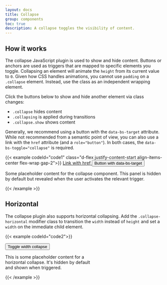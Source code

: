 ```yaml
---
layout: docs
title: Collapse
group: components
toc: true
description: A collapse toggles the visibility of content.
---
```


## How it works
The collapse JavaScript plugin is used to show and hide content. Buttons or anchors 
are used as triggers that are mapped to specific elements you toggle. Collapsing an 
element will animate the ```height``` from its current value to ```0```. Given how CSS handles 
animations, you cannot use ```padding``` on a ```.collapse``` element. Instead, use the 
class as an independent wrapping element.

Click the buttons below to show and hide another element via class changes:
 - ```.collapse``` hides content
 - ```.collapsing``` is applied during transitions
 - ```.collapse.show``` shows content
 
Generally, we recommend using a button with the ```data-bs-target``` attribute. While not 
recommended from a semantic point of view, you can also use a link with the ```href``` 
attribute (and a ```role="button"```). In both cases, the ```data-bs-toggle="collapse"``` 
is required.

{{< example codeId="code1" class="d-flex justify-content-start align-items-center flex-wrap gap-2">}}
<a class="btn btn-primary" data-bs-toggle="collapse" href="#collapseExample" role="button" aria-expanded="false" aria-controls="collapseExample">
  Link with href
</a>
<button class="btn btn-primary" type="button" data-bs-toggle="collapse" data-bs-target="#collapseExample" aria-expanded="false" aria-controls="collapseExample">
  Button with data-bs-target
</button>

<div class="collapse" id="collapseExample">
  <div class="card card-body border">
    Some placeholder content for the collapse component. This panel is hidden by default but revealed when the user activates the relevant trigger.
  </div>
</div>

{{< /example >}}

## Horizontal
The collapse plugin also supports horizontal collapsing. Add the ```.collapse-horizontal``` 
modifier class to transition the ```width``` instead of ```height``` and set a ```width``` 
on the immediate child element.

{{< example codeId="code2">}}

<p>
  <button class="btn btn-primary" type="button" data-bs-toggle="collapse" data-bs-target="#collapseWidthExample" aria-expanded="false" aria-controls="collapseWidthExample">
    Toggle width collapse
  </button>
</p>

<div class="collapse collapse-horizontal" id="collapseWidthExample">
  <div class="card card-body border" style="width: 300px;">
    This is some placeholder content for a horizontal collapse. It's hidden by default and shown when triggered.
  </div>
</div>

{{< /example >}}
